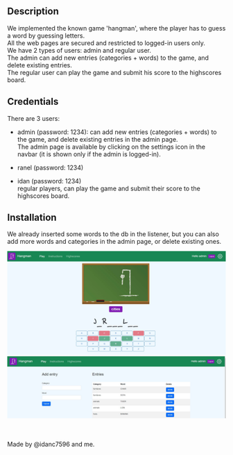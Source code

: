 ## Description
We implemented the known game 'hangman',
where the player has to guess a word by guessing letters. <br>
All the web pages are secured and restricted to logged-in users only. <br>
We have 2 types of users: admin and regular user. <br>
The admin can add new entries (categories + words) to the game, and delete existing entries. <br>
The regular user can play the game and submit his score to the highscores board.

## Credentials
There are 3 users:
* admin (password: 1234):
can add new entries (categories + words) to the game, and delete existing entries in the admin page.<br>
The admin page is available by clicking on the settings icon in the navbar (it is shown only if the admin is logged-in).

* ranel (password: 1234)
* idan (password: 1234) <br>
regular players, can play the game and submit their score to the highscores board. 


## Installation
We already inserted some words to the db in the listener,
but you can also add more words and categories in the admin page, or delete existing ones.

![hangman](\src\main\resources\static\images\hangman.JPG)
![admin](\src\main\resources\static\images\admin_page.JPG)

<br><br>
Made by @idanc7596 and me.